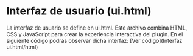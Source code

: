 # Interfaz de usuario (ui.html)
La interfaz de usuario se define en ui.html. Este archivo combina HTML, CSS y JavaScript para crear la experiencia interactiva del plugin. En el siguiente código podrás observar dicha interfaz:
[Ver código](Interfaz ui.html/html)
